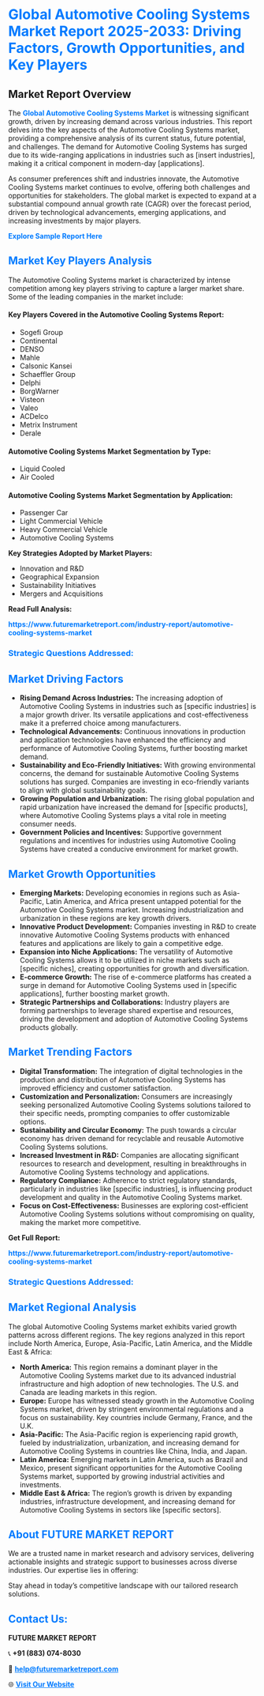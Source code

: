 <h1 style="color: #007BFF;">Global Automotive Cooling Systems Market Report 2025-2033: Driving Factors, Growth Opportunities, and Key Players</h1>

<section id="overview">
<h2>Market Report Overview</h2>
<p>The <a href="https://www.futuremarketreport.com/industry-report/automotive-cooling-systems-market" style="color: #007BFF; text-decoration: none;"><strong>Global Automotive Cooling Systems Market</strong></a> is witnessing significant growth, driven by increasing demand across various industries. This report delves into the key aspects of the Automotive Cooling Systems market, providing a comprehensive analysis of its current status, future potential, and challenges. The demand for Automotive Cooling Systems has surged due to its wide-ranging applications in industries such as [insert industries], making it a critical component in modern-day [applications].</p>
<p>As consumer preferences shift and industries innovate, the Automotive Cooling Systems market continues to evolve, offering both challenges and opportunities for stakeholders. The global market is expected to expand at a substantial compound annual growth rate (CAGR) over the forecast period, driven by technological advancements, emerging applications, and increasing investments by major players.</p>
</section>

<section id="overview">
<p><a href="https://www.futuremarketreport.com/request-sample/reportId=126411" style="color: #007BFF; text-decoration: none;"><strong>Explore Sample Report Here</strong></a></p>
</section>

<section id="key-players">
<h2 style="color: #007BFF;">Market Key Players Analysis</h2>
<p>The Automotive Cooling Systems market is characterized by intense competition among key players striving to capture a larger market share. Some of the leading companies in the market include:</p>
<h4>Key Players Covered in the Automotive Cooling Systems Report:</h4>
<ul><li>Sogefi Group</li><li>Continental</li><li>DENSO</li><li>Mahle</li><li>Calsonic Kansei</li><li>Schaeffler Group</li><li>Delphi</li><li>BorgWarner</li><li>Visteon</li><li>Valeo</li><li>ACDelco</li><li>Metrix Instrument</li><li>Derale</li></ul>
<h4>Automotive Cooling Systems Market Segmentation by Type:</h4>
<ul><li>Liquid Cooled</li><li>Air Cooled</li></ul>

<h4>Automotive Cooling Systems Market Segmentation by Application:</h4>
<ul><li>Passenger Car</li><li>Light Commercial Vehicle</li><li>Heavy Commercial Vehicle</li><li>Automotive Cooling Systems</li></ul>
<p><strong>Key Strategies Adopted by Market Players:</strong></p>
<ul>
<li>Innovation and R&D</li>
<li>Geographical Expansion</li>
<li>Sustainability Initiatives</li>
<li>Mergers and Acquisitions</li>
</ul>
</section>

<section>
<p><strong>Read Full Analysis: </strong></p><a href="https://www.futuremarketreport.com/industry-report/automotive-cooling-systems-market" style="color: #007BFF; text-decoration: none;"><strong>https://www.futuremarketreport.com/industry-report/automotive-cooling-systems-market</strong></a>
<h3 style="color: #007BFF;">Strategic Questions Addressed:</h3>
</section>

<section id="driving-factors">
<h2 style="color: #007BFF;">Market Driving Factors</h2>
<ul>
<li><strong>Rising Demand Across Industries:</strong> The increasing adoption of Automotive Cooling Systems in industries such as [specific industries] is a major growth driver. Its versatile applications and cost-effectiveness make it a preferred choice among manufacturers.</li>
<li><strong>Technological Advancements:</strong> Continuous innovations in production and application technologies have enhanced the efficiency and performance of Automotive Cooling Systems, further boosting market demand.</li>
<li><strong>Sustainability and Eco-Friendly Initiatives:</strong> With growing environmental concerns, the demand for sustainable Automotive Cooling Systems solutions has surged. Companies are investing in eco-friendly variants to align with global sustainability goals.</li>
<li><strong>Growing Population and Urbanization:</strong> The rising global population and rapid urbanization have increased the demand for [specific products], where Automotive Cooling Systems plays a vital role in meeting consumer needs.</li>
<li><strong>Government Policies and Incentives:</strong> Supportive government regulations and incentives for industries using Automotive Cooling Systems have created a conducive environment for market growth.</li>
</ul>
</section>

<section id="growth-opportunities">
<h2 style="color: #007BFF;">Market Growth Opportunities</h2>
<ul>
<li><strong>Emerging Markets:</strong> Developing economies in regions such as Asia-Pacific, Latin America, and Africa present untapped potential for the Automotive Cooling Systems market. Increasing industrialization and urbanization in these regions are key growth drivers.</li>
<li><strong>Innovative Product Development:</strong> Companies investing in R&D to create innovative Automotive Cooling Systems products with enhanced features and applications are likely to gain a competitive edge.</li>
<li><strong>Expansion into Niche Applications:</strong> The versatility of Automotive Cooling Systems allows it to be utilized in niche markets such as [specific niches], creating opportunities for growth and diversification.</li>
<li><strong>E-commerce Growth:</strong> The rise of e-commerce platforms has created a surge in demand for Automotive Cooling Systems used in [specific applications], further boosting market growth.</li>
<li><strong>Strategic Partnerships and Collaborations:</strong> Industry players are forming partnerships to leverage shared expertise and resources, driving the development and adoption of Automotive Cooling Systems products globally.</li>
</ul>
</section>

<section id="trending-factors">
<h2 style="color: #007BFF;">Market Trending Factors</h2>
<ul>
<li><strong>Digital Transformation:</strong> The integration of digital technologies in the production and distribution of Automotive Cooling Systems has improved efficiency and customer satisfaction.</li>
<li><strong>Customization and Personalization:</strong> Consumers are increasingly seeking personalized Automotive Cooling Systems solutions tailored to their specific needs, prompting companies to offer customizable options.</li>
<li><strong>Sustainability and Circular Economy:</strong> The push towards a circular economy has driven demand for recyclable and reusable Automotive Cooling Systems solutions.</li>
<li><strong>Increased Investment in R&D:</strong> Companies are allocating significant resources to research and development, resulting in breakthroughs in Automotive Cooling Systems technology and applications.</li>
<li><strong>Regulatory Compliance:</strong> Adherence to strict regulatory standards, particularly in industries like [specific industries], is influencing product development and quality in the Automotive Cooling Systems market.</li>
<li><strong>Focus on Cost-Effectiveness:</strong> Businesses are exploring cost-efficient Automotive Cooling Systems solutions without compromising on quality, making the market more competitive.</li>
</ul>
</section>

<section>
<p><strong>Get Full Report: </strong></p><a href="https://www.futuremarketreport.com/industry-report/automotive-cooling-systems-market" style="color: #007BFF; text-decoration: none;"><strong>https://www.futuremarketreport.com/industry-report/automotive-cooling-systems-market</strong></a>
<h3 style="color: #007BFF;">Strategic Questions Addressed:</h3>
</section>


<section id="regional-analysis">
<h2 style="color: #007BFF;">Market Regional Analysis</h2>
<p>The global Automotive Cooling Systems market exhibits varied growth patterns across different regions. The key regions analyzed in this report include North America, Europe, Asia-Pacific, Latin America, and the Middle East & Africa:</p>
<ul>
<li><strong>North America:</strong> This region remains a dominant player in the Automotive Cooling Systems market due to its advanced industrial infrastructure and high adoption of new technologies. The U.S. and Canada are leading markets in this region.</li>
<li><strong>Europe:</strong> Europe has witnessed steady growth in the Automotive Cooling Systems market, driven by stringent environmental regulations and a focus on sustainability. Key countries include Germany, France, and the U.K.</li>
<li><strong>Asia-Pacific:</strong> The Asia-Pacific region is experiencing rapid growth, fueled by industrialization, urbanization, and increasing demand for Automotive Cooling Systems in countries like China, India, and Japan.</li>
<li><strong>Latin America:</strong> Emerging markets in Latin America, such as Brazil and Mexico, present significant opportunities for the Automotive Cooling Systems market, supported by growing industrial activities and investments.</li>
<li><strong>Middle East & Africa:</strong> The region’s growth is driven by expanding industries, infrastructure development, and increasing demand for Automotive Cooling Systems in sectors like [specific sectors].</li>
</ul>
</section>

<footer>
<h2 style="color: #007BFF;">About FUTURE MARKET REPORT</h2>
<p>We are a trusted name in market research and advisory services, delivering actionable insights and strategic support to businesses across diverse industries. Our expertise lies in offering:</p>

<p>Stay ahead in today’s competitive landscape with our tailored research solutions.</p>

<h2 style="color: #007BFF;">Contact Us:</h2>
<p><strong>FUTURE MARKET REPORT</strong></p>
<p>📞 <strong>+91 (883) 074-8030</strong></p>
<p>📧 <strong><a href="mailto:help@futuremarketreport.com" style="color: #007BFF;">help@futuremarketreport.com</a></strong></p>
<p>🌐 <strong><a href="https://www.futuremarketreport.com/" style="color: #007BFF;">Visit Our Website</a></strong></p>
</footer>